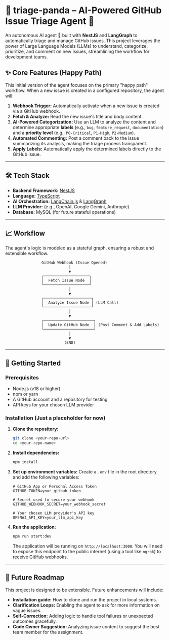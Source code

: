 
# 🐼 triage-panda – AI-Powered GitHub Issue Triage Agent 🤖

An autonomous AI agent 🐼 built with **NestJS** and **LangGraph** to automatically triage and manage GitHub issues. This project leverages the power of Large Language Models (LLMs) to understand, categorize, prioritize, and comment on new issues, streamlining the workflow for development teams.

## ✨ Core Features (Happy Path)

This initial version of the agent focuses on the primary "happy path" workflow. When a new issue is created in a configured repository, the agent will:

1.  **Webhook Trigger:** Automatically activate when a new issue is created via a GitHub webhook.
2.  **Fetch & Analyze:** Read the new issue's title and body content.
3.  **AI-Powered Categorization:** Use an LLM to analyze the content and determine appropriate **labels** (e.g., `bug`, `feature_request`, `documentation`) and a **priority level** (e.g., `P0-Critical`, `P1-High`, `P2-Medium`).
4.  **Automated Commenting:** Post a comment back to the issue summarizing its analysis, making the triage process transparent.
5.  **Apply Labels:** Automatically apply the determined labels directly to the GitHub issue.



---

## 🛠️ Tech Stack

* **Backend Framework:** [NestJS](https://nestjs.com/)
* **Language:** [TypeScript](https://www.typescriptlang.org/)
* **AI Orchestration:** [LangChain.js](https://js.langchain.com/) & [LangGraph](https://js.langchain.com/docs/langgraph/)
* **LLM Provider:** (e.g., OpenAI, Google Gemini, Anthropic)
* **Database:** MySQL (for future stateful operations)

---

## 📈 Workflow

The agent's logic is modeled as a stateful graph, ensuring a robust and extensible workflow.


```
                GitHub Webhook (Issue Opened)
                            │
                            ▼
                ┌────────────────────┐
                │  Fetch Issue Node  │
                └────────────────────┘
                            │
                            ▼
                ┌─────────────────────┐
                │  Analyze Issue Node │ (LLM Call)
                └─────────────────────┘
                            │
                            ▼
                ┌──────────────────────┐
                │  Update GitHub Node  │ (Post Comment & Add Labels)
                └──────────────────────┘
                            │
                            ▼
                          (END) 
```

---

## 🚀 Getting Started

### Prerequisites

* Node.js (v18 or higher)
* npm or yarn
* A GitHub account and a repository for testing
* API keys for your chosen LLM provider

### Installation (Just a placeholder for now)

1.  **Clone the repository:**
    ```bash
    git clone <your-repo-url>
    cd <your-repo-name>
    ```

2.  **Install dependencies:**
    ```bash
    npm install
    ```

3.  **Set up environment variables:**
    Create a `.env` file in the root directory and add the following variables:
    ```env
    # GitHub App or Personal Access Token
    GITHUB_TOKEN=your_github_token

    # Secret used to secure your webhook
    GITHUB_WEBHOOK_SECRET=your_webhook_secret

    # Your chosen LLM provider's API key
    OPENAI_API_KEY=your_llm_api_key
    ```

4.  **Run the application:**
    ```bash
    npm run start:dev
    ```
    The application will be running on `http://localhost:3000`. You will need to expose this endpoint to the public internet (using a tool like `ngrok`) to receive GitHub webhooks.

---

## 🔮 Future Roadmap

This project is designed to be extensible. Future enhancements will include:


* **Installation guide:** How to clone and run the project in local systems.
* **Clarification Loops:** Enabling the agent to ask for more information on vague issues.
* **Self-Correction:** Adding logic to handle tool failures or unexpected outcomes gracefully.
* **Code Owner Suggestion:** Analyzing issue content to suggest the best team member for the assignment.
